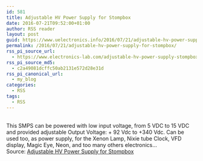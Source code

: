```yaml
---
id: 581
title: Adjustable HV Power Supply for Stompbox
date: 2016-07-21T09:52:00+01:00
author: RSS reader
layout: post
guid: https://www.uelectronics.info/2016/07/21/adjustable-hv-power-supply-for-stompbox/
permalink: /2016/07/21/adjustable-hv-power-supply-for-stompbox/
rss_pi_source_url:
  - https://www.electronics-lab.com/adjustable-hv-power-supply-stompbox/
rss_pi_source_md5:
  - c2a49081dcffc50ab2131e572d28e31d
rss_pi_canonical_url:
  - my_blog
categories:
  - RSS
tags:
  - RSS
---
```

</p> 

&#13;  
This SMPS can be powered with low input voltage, from 5 VDC to 15 VDC and provided adjustable Output Voltage: + 92 Vdc to +340 Vdc. Can be used too, as power supply, for the Xenon Lamp, Nixie tube Clock, VFD display, Magic Eye, Neon, and too many others electronics…&#13;  
Source: <a href="https://www.electronics-lab.com/adjustable-hv-power-supply-stompbox/" target="_blank">Adjustable HV Power Supply for Stompbox</a>

</body></html>